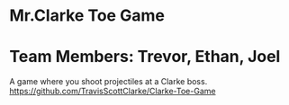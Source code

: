 # Mr.Clarke Toe Game

# Team Members: Trevor, Ethan, Joel

A game where you shoot projectiles at a Clarke boss.
https://github.com/TravisScottClarke/Clarke-Toe-Game
